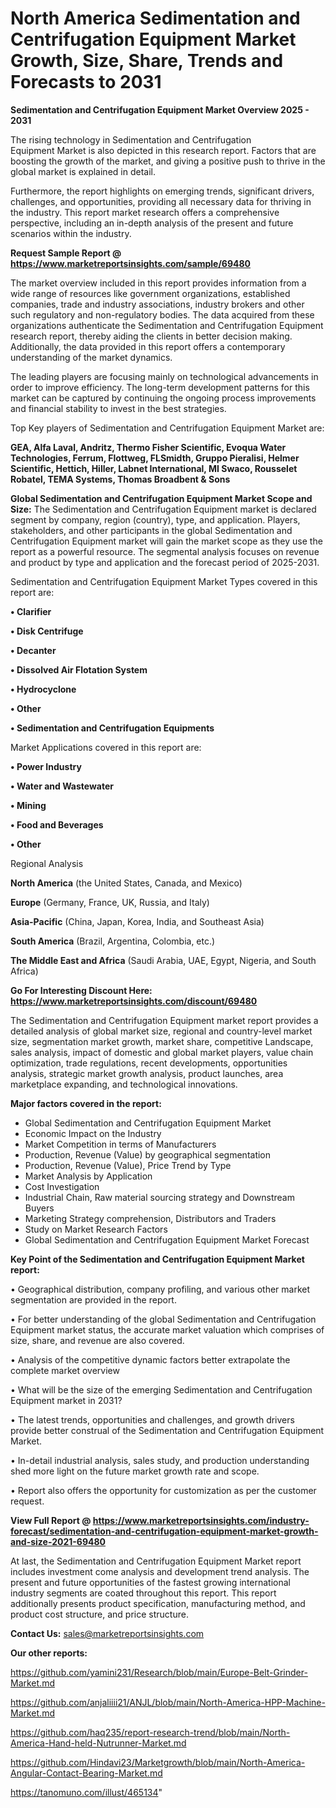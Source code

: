 # North America Sedimentation and Centrifugation Equipment Market Growth, Size, Share, Trends and Forecasts to 2031

<Strong> Sedimentation and Centrifugation Equipment Market Overview 2025 - 2031</strong>

The rising technology in Sedimentation and Centrifugation Equipment Market is also depicted in this research report. Factors that are boosting the growth of the market, and giving a positive push to thrive in the global market is explained in detail.

Furthermore, the report highlights on emerging trends, significant drivers, challenges, and opportunities, providing all necessary data for thriving in the industry. This report market research offers a comprehensive perspective, including an in-depth analysis of the present and future scenarios within the industry.

<strong>Request Sample Report @ <a href=https://www.marketreportsinsights.com/sample/69480>https://www.marketreportsinsights.com/sample/69480</a></strong>

The market overview included in this report provides information from a wide range of resources like government organizations, established companies, trade and industry associations, industry brokers and other such regulatory and non-regulatory bodies. The data acquired from these organizations authenticate the Sedimentation and Centrifugation Equipment research report, thereby aiding the clients in better decision making. Additionally, the data provided in this report offers a contemporary understanding of the market dynamics.

The leading players are focusing mainly on technological advancements in order to improve efficiency. The long-term development patterns for this market can be captured by continuing the ongoing process improvements and financial stability to invest in the best strategies.

Top Key players of Sedimentation and Centrifugation Equipment Market are:

<strong>GEA, Alfa Laval, Andritz, Thermo Fisher Scientific, Evoqua Water Technologies, Ferrum, Flottweg, FLSmidth, Gruppo Pieralisi, Helmer Scientific, Hettich, Hiller, Labnet International, MI Swaco, Rousselet Robatel, TEMA Systems, Thomas Broadbent & Sons</strong>

<strong><b>Global Sedimentation and Centrifugation Equipment Market Scope and Size:</b></strong>
The Sedimentation and Centrifugation Equipment market is declared segment by company, region (country), type, and application. Players, stakeholders, and other participants in the global Sedimentation and Centrifugation Equipment market will gain the market scope as they use the report as a powerful resource. The segmental analysis focuses on revenue and product by type and application and the forecast period of 2025-2031.

Sedimentation and Centrifugation Equipment Market Types covered in this report are:

<strong>• Clarifier

• Disk Centrifuge

• Decanter

• Dissolved Air Flotation System

• Hydrocyclone

• Other

• Sedimentation and Centrifugation Equipments</strong>

Market Applications covered in this report are:

<strong>• Power Industry

• Water and Wastewater

• Mining

• Food and Beverages

• Other</strong> 

Regional Analysis

<strong>North America</strong> (the United States, Canada, and Mexico)

<strong>Europe</strong> (Germany, France, UK, Russia, and Italy)

<strong>Asia-Pacific</strong> (China, Japan, Korea, India, and Southeast Asia)

<strong>South America</strong> (Brazil, Argentina, Colombia, etc.)

<strong>The Middle East and Africa</strong> (Saudi Arabia, UAE, Egypt, Nigeria, and South Africa)

<strong>Go For Interesting Discount Here: <a href=https://www.marketreportsinsights.com/discount/69480>https://www.marketreportsinsights.com/discount/69480</a></strong>

The Sedimentation and Centrifugation Equipment market report provides a detailed analysis of global market size, regional and country-level market size, segmentation market growth, market share, competitive Landscape, sales analysis, impact of domestic and global market players, value chain optimization, trade regulations, recent developments, opportunities analysis, strategic market growth analysis, product launches, area marketplace expanding, and technological innovations.

<strong><b>Major factors covered in the report:</b></strong>
<ul>
  <li>Global Sedimentation and Centrifugation Equipment Market </li>
  <li>Economic Impact on the Industry</li>
  <li>Market Competition in terms of Manufacturers</li>
  <li>Production, Revenue (Value) by geographical segmentation</li>
  <li>Production, Revenue (Value), Price Trend by Type</li>
  <li>Market Analysis by Application</li>
  <li>Cost Investigation</li>
  <li>Industrial Chain, Raw material sourcing strategy and Downstream Buyers</li>
  <li>Marketing Strategy comprehension, Distributors and Traders</li>
  <li>Study on Market Research Factors</li>
  <li>Global Sedimentation and Centrifugation Equipment Market Forecast</li>
</ul>

<strong><b>Key Point of the Sedimentation and Centrifugation Equipment Market report:</b></strong>

• Geographical distribution, company profiling, and various other market segmentation are provided in the report.

• For better understanding of the global Sedimentation and Centrifugation Equipment market status, the accurate market valuation which comprises of size, share, and revenue are also covered.

• Analysis of the competitive dynamic factors better extrapolate the complete market overview

• What will be the size of the emerging Sedimentation and Centrifugation Equipment market in 2031?

• The latest trends, opportunities and challenges, and growth drivers provide better construal of the Sedimentation and Centrifugation Equipment Market.

• In-detail industrial analysis, sales study, and production understanding shed more light on the future market growth rate and scope.

• Report also offers the opportunity for customization as per the customer request.

<strong><b>View Full Report @ <a href=https://www.marketreportsinsights.com/industry-forecast/sedimentation-and-centrifugation-equipment-market-growth-and-size-2021-69480>https://www.marketreportsinsights.com/industry-forecast/sedimentation-and-centrifugation-equipment-market-growth-and-size-2021-69480</a></b></strong>


At last, the Sedimentation and Centrifugation Equipment Market report includes investment come analysis and development trend analysis. The present and future opportunities of the fastest growing international industry segments are coated throughout this report. This report additionally presents product specification, manufacturing method, and product cost structure, and price structure.

<strong>Contact Us:</strong>
sales@marketreportsinsights.com

<strong>Our other reports:</strong>

<a href=https://github.com/yamini231/Research/blob/main/Europe-Belt-Grinder-Market.md>https://github.com/yamini231/Research/blob/main/Europe-Belt-Grinder-Market.md</a>

<a href=https://github.com/anjaliiii21/ANJL/blob/main/North-America-HPP-Machine-Market.md>https://github.com/anjaliiii21/ANJL/blob/main/North-America-HPP-Machine-Market.md</a>

<a href=https://github.com/haq235/report-research-trend/blob/main/North-America-Hand-held-Nutrunner-Market.md>https://github.com/haq235/report-research-trend/blob/main/North-America-Hand-held-Nutrunner-Market.md</a>

<a href=https://github.com/Hindavi23/Marketgrowth/blob/main/North-America-Angular-Contact-Bearing-Market.md>https://github.com/Hindavi23/Marketgrowth/blob/main/North-America-Angular-Contact-Bearing-Market.md</a>

<a href=https://tanomuno.com/illust/465134>https://tanomuno.com/illust/465134</a>"
